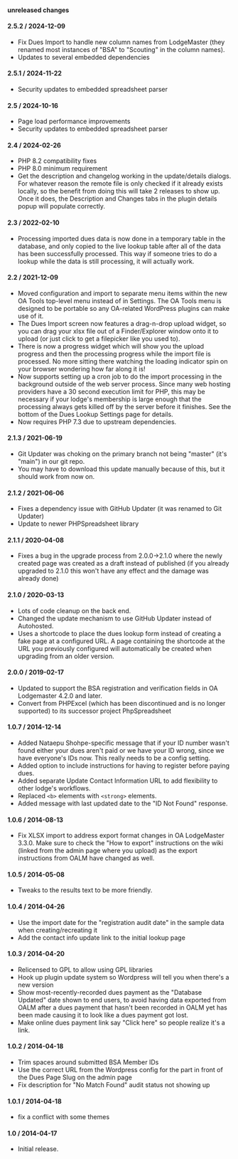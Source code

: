 #### unreleased changes

#### 2.5.2 / 2024-12-09

* Fix Dues Import to handle new column names from LodgeMaster (they renamed most instances of "BSA" to "Scouting" in the column names).
* Updates to several embedded dependencies

#### 2.5.1 / 2024-11-22

* Security updates to embedded spreadsheet parser

#### 2.5 / 2024-10-16

* Page load performance improvements
* Security updates to embedded spreadsheet parser

#### 2.4 / 2024-02-26

* PHP 8.2 compatibility fixes
* PHP 8.0 minimum requirement
* Get the description and changelog working in the update/details dialogs. For whatever reason the remote file is only checked if it already exists locally, so the benefit from doing this will take 2 releases to show up. Once it does, the Description and Changes tabs in the plugin details popup will populate correctly.

#### 2.3 / 2022-02-10

* Processing imported dues data is now done in a temporary table in the database, and only copied to the live lookup table after all of the data has been successfully processed. This way if someone tries to do a lookup while the data is still processing, it will actually work.

#### 2.2 / 2021-12-09

* Moved configuration and import to separate menu items within the new OA Tools top-level menu instead of in Settings. The OA Tools menu is designed to be portable so any OA-related WordPress plugins can make use of it.
* The Dues Import screen now features a drag-n-drop upload widget, so you can drag your xlsx file out of a Finder/Explorer window onto it to upload (or just click to get a filepicker like you used to).
* There is now a progress widget which will show you the upload progress and then the processing progress while the import file is processed. No more sitting there watching the loading indicator spin on your browser wondering how far along it is!
* Now supports setting up a cron job to do the import processing in the background outside of the web server process. Since many web hosting providers have a 30 second execution limit for PHP, this may be necessary if your lodge's membership is large enough that the processing always gets killed off by the server before it finishes. See the bottom of the Dues Lookup Settings page for details.
* Now requires PHP 7.3 due to upstream dependencies.

#### 2.1.3 / 2021-06-19

* Git Updater was choking on the primary branch not being "master" (it's "main") in our git repo.
* You may have to download this update manually because of this, but it should work from now on.

#### 2.1.2 / 2021-06-06

* Fixes a dependency issue with GitHub Updater (it was renamed to Git Updater)
* Update to newer PHPSpreadsheet library

#### 2.1.1 / 2020-04-08

* Fixes a bug in the upgrade process from 2.0.0->2.1.0 where the newly created page was created as a draft instead of published (if you already upgraded to 2.1.0 this won't have any effect and the damage was already done)

#### 2.1.0 / 2020-03-13

* Lots of code cleanup on the back end.
* Changed the update mechanism to use GitHub Updater instead of Autohosted.
* Uses a shortcode to place the dues lookup form instead of creating a fake page at a configured URL. A page containing the shortcode at the URL you previously configured will automatically be created when upgrading from an older version.

#### 2.0.0 / 2019-02-17

* Updated to support the BSA registration and verification fields in OA Lodgemaster 4.2.0 and later.
* Convert from PHPExcel (which has been discontinued and is no longer
  supported) to its successor project PhpSpreadsheet

#### 1.0.7 / 2014-12-14

* Added Nataepu Shohpe-specific message that if your ID number wasn't found
  either your dues aren't paid or we have your ID wrong, since we have
  everyone's IDs now.  This really needs to be a config setting.
* Added option to include instructions for having to register before paying dues.
* Added separate Update Contact Information URL to add flexibility to other lodge's workflows.
* Replaced `<b>` elements with `<strong>` elements.
* Added message with last updated date to the "ID Not Found" response.

#### 1.0.6 / 2014-08-13

* Fix XLSX import to address export format changes in OA LodgeMaster 3.3.0.
  Make sure to check the "How to export" instructions on the wiki (linked from
  the admin page where you upload) as the export instructions from OALM have
  changed as well.

#### 1.0.5 / 2014-05-08

* Tweaks to the results text to be more friendly.

#### 1.0.4 / 2014-04-26

* Use the import date for the "registration audit date" in the sample data when creating/recreating it
* Add the contact info update link to the initial lookup page

#### 1.0.3 / 2014-04-20

* Relicensed to GPL to allow using GPL libraries
* Hook up plugin update system so Wordpress will tell you when there's a new version
* Show most-recently-recorded dues payment as the "Database Updated" date shown to end users, to avoid having data exported from OALM after a dues payment that hasn't been recorded in OALM yet has been made causing it to look like a dues payment got lost.
* Make online dues payment link say "Click here" so people realize it's a link.

#### 1.0.2 / 2014-04-18

* Trim spaces around submitted BSA Member IDs
* Use the correct URL from the Wordpress config for the part in front of the
  Dues Page Slug on the admin page
* Fix description for "No Match Found" audit status not showing up

#### 1.0.1 / 2014-04-18

* fix a conflict with some themes

#### 1.0 / 2014-04-17

* Initial release.
